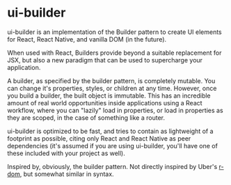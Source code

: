 ui-builder
===

ui-builder is an implementation of the Builder pattern to create UI elements for
React, React Native, and vanilla DOM (in the future).

When used with React, Builders provide beyond a suitable replacement for JSX,
but also a new paradigm that can be used to supercharge your application.

A builder, as specified by the builder pattern, is completely mutable. You
can change it's properties, styles, or children at any time. However, once you
build a builder, the built object is immutable. This has an incredible amount
of real world opportunities inside applications using a React workflow, where
you can "lazily" load in properties, or load in properties as they are scoped,
in the case of something like a router.

ui-builder is optimized to be fast, and tries to contain as lightweight of a
footprint as possible, citing only React and React Native as peer dependencies
(it's assumed if you are using ui-builder, you'll have one of these included
with your project as well).

Inspired by, obviously, the builder pattern. Not directly inspired by Uber's
[r-dom](https://github.com/uber/r-dom), but somewhat similar in syntax.
